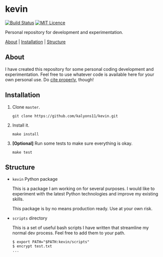 # kevin

[![Build Status](https://travis-ci.org/kalyons11/kevin.svg?branch=master)](https://travis-ci.org/kalyons11/kevin) [![MIT Licence](https://badges.frapsoft.com/os/mit/mit.svg?v=103)](https://opensource.org/licenses/mit-license.php)

Personal repository for development and experimentation.

[About](#about) | [Installation](#installation) | [Structure](#structure)

## About

I have created this repository for some personal coding development and experimentation. Feel free to use whatever code is available here for your own personal use. Do [cite properly](https://integrity.mit.edu/handbook/writing-code), though!

## Installation

1.	Clone `master`.

	```
	git clone https://github.com/kalyons11/kevin.git
	```

2. Install it.

	```
	make install
	```

3. **[Optional]** Run some tests to make sure everything is okay.

	```
	make test
	```

## Structure

- `kevin` Python package

	This is a package I am working on for several purposes. I would like to experiment with the latest Python technologies and improve my existing skills.
	
	This package is by no means production ready. Use at your own risk.

- `scripts` directory

	This is a set of useful bash scripts I have written that streamline my normal dev process. Feel free to add them to your path.
	
	```
	$ export PATH="$PATH:kevin/scripts"
	$ encrypt test.txt
	...
	```